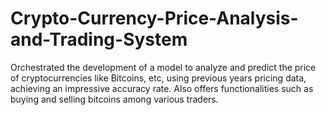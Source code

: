 # Crypto-Currency-Price-Analysis-and-Trading-System
Orchestrated the development of a model to analyze and predict the price of cryptocurrencies like Bitcoins, etc, using previous years pricing data, achieving an impressive accuracy rate. Also offers functionalities such as buying and selling bitcoins among various traders. 
